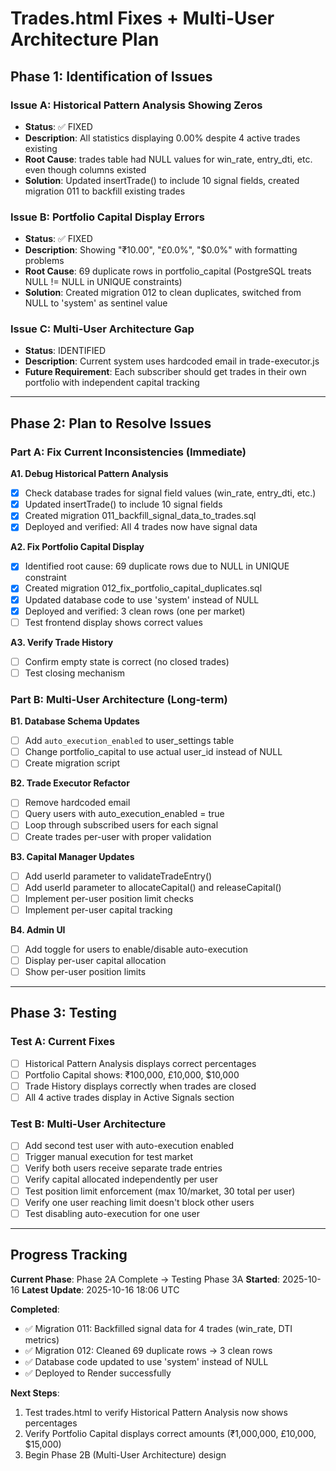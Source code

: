 # Trades.html Fixes + Multi-User Architecture Plan

## Phase 1: Identification of Issues

### Issue A: Historical Pattern Analysis Showing Zeros
- **Status**: ✅ FIXED
- **Description**: All statistics displaying 0.00% despite 4 active trades existing
- **Root Cause**: trades table had NULL values for win_rate, entry_dti, etc. even though columns existed
- **Solution**: Updated insertTrade() to include 10 signal fields, created migration 011 to backfill existing trades

### Issue B: Portfolio Capital Display Errors
- **Status**: ✅ FIXED
- **Description**: Showing "₹10.00", "£0.0%", "$0.0%" with formatting problems
- **Root Cause**: 69 duplicate rows in portfolio_capital (PostgreSQL treats NULL != NULL in UNIQUE constraints)
- **Solution**: Created migration 012 to clean duplicates, switched from NULL to 'system' as sentinel value

### Issue C: Multi-User Architecture Gap
- **Status**: IDENTIFIED
- **Description**: Current system uses hardcoded email in trade-executor.js
- **Future Requirement**: Each subscriber should get trades in their own portfolio with independent capital tracking

---

## Phase 2: Plan to Resolve Issues

### Part A: Fix Current Inconsistencies (Immediate)

**A1. Debug Historical Pattern Analysis**
- [x] Check database trades for signal field values (win_rate, entry_dti, etc.)
- [x] Updated insertTrade() to include 10 signal fields
- [x] Created migration 011_backfill_signal_data_to_trades.sql
- [x] Deployed and verified: All 4 trades now have signal data

**A2. Fix Portfolio Capital Display**
- [x] Identified root cause: 69 duplicate rows due to NULL in UNIQUE constraint
- [x] Created migration 012_fix_portfolio_capital_duplicates.sql
- [x] Updated database code to use 'system' instead of NULL
- [x] Deployed and verified: 3 clean rows (one per market)
- [ ] Test frontend display shows correct values

**A3. Verify Trade History**
- [ ] Confirm empty state is correct (no closed trades)
- [ ] Test closing mechanism

### Part B: Multi-User Architecture (Long-term)

**B1. Database Schema Updates**
- [ ] Add `auto_execution_enabled` to user_settings table
- [ ] Change portfolio_capital to use actual user_id instead of NULL
- [ ] Create migration script

**B2. Trade Executor Refactor**
- [ ] Remove hardcoded email
- [ ] Query users with auto_execution_enabled = true
- [ ] Loop through subscribed users for each signal
- [ ] Create trades per-user with proper validation

**B3. Capital Manager Updates**
- [ ] Add userId parameter to validateTradeEntry()
- [ ] Add userId parameter to allocateCapital() and releaseCapital()
- [ ] Implement per-user position limit checks
- [ ] Implement per-user capital tracking

**B4. Admin UI**
- [ ] Add toggle for users to enable/disable auto-execution
- [ ] Display per-user capital allocation
- [ ] Show per-user position limits

---

## Phase 3: Testing

### Test A: Current Fixes
- [ ] Historical Pattern Analysis displays correct percentages
- [ ] Portfolio Capital shows: ₹100,000, £10,000, $10,000
- [ ] Trade History displays correctly when trades are closed
- [ ] All 4 active trades display in Active Signals section

### Test B: Multi-User Architecture
- [ ] Add second test user with auto-execution enabled
- [ ] Trigger manual execution for test market
- [ ] Verify both users receive separate trade entries
- [ ] Verify capital allocated independently per user
- [ ] Test position limit enforcement (max 10/market, 30 total per user)
- [ ] Verify one user reaching limit doesn't block other users
- [ ] Test disabling auto-execution for one user

---

## Progress Tracking

**Current Phase**: Phase 2A Complete → Testing Phase 3A
**Started**: 2025-10-16
**Latest Update**: 2025-10-16 18:06 UTC

**Completed**:
- ✅ Migration 011: Backfilled signal data for 4 trades (win_rate, DTI metrics)
- ✅ Migration 012: Cleaned 69 duplicate rows → 3 clean rows
- ✅ Database code updated to use 'system' instead of NULL
- ✅ Deployed to Render successfully

**Next Steps**:
1. Test trades.html to verify Historical Pattern Analysis now shows percentages
2. Verify Portfolio Capital displays correct amounts (₹1,000,000, £10,000, $15,000)
3. Begin Phase 2B (Multi-User Architecture) design
